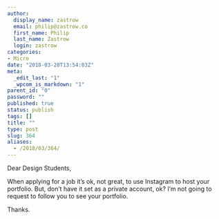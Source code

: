 ```yaml
---
author:
  display_name: zastrow
  email: philip@zastrow.co
  first_name: Philip
  last_name: Zastrow
  login: zastrow
categories:
- Micro
date: "2018-03-28T13:54:03Z"
meta:
  _edit_last: "1"
  _wpcom_is_markdown: "1"
parent_id: "0"
password: ""
published: true
status: publish
tags: []
title: ""
type: post
slug: 364
aliases:
  - /2018/03/364/
---
```

<p>Dear Design Students,</p>
<p>When applying for a job it’s ok, not great, to use Instagram to host your portfolio. But, don’t have it set as a private account, ok? I’m not going to request to follow you to see your portfolio.</p>
<p>Thanks.</p>
